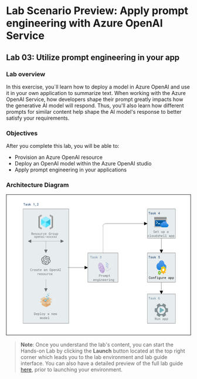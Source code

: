 # Lab Scenario Preview: Apply prompt engineering with Azure OpenAI Service

## Lab 03: Utilize prompt engineering in your app

### Lab overview

In this exercise, you`ll learn how to deploy a model in Azure OpenAI and use it in your own application to summarize text.
When working with the Azure OpenAI Service, how developers shape their prompt greatly impacts how the generative AI model will respond.
Thus, you'll also learn how different prompts for similar content help shape the AI model's response to better satisfy your requirements.

### Objectives

After you complete this lab, you will be able to:

-   Provision an Azure OpenAI resource
-   Deploy an OpenAI model within the Azure OpenAI studio
-   Apply prompt engineering in your applications

### Architecture Diagram

  ![](media/lab-03-ad.PNG "Architecture Diagram")

>**Note**: Once you understand the lab's content, you can start the Hands-on Lab by clicking the **Launch** button located at the top right corner which leads you to the lab environment and lab guide interface. You can also have a detailed preview of the full lab guide [here](https://experience.cloudlabs.ai/#/labguidepreview/5d6179f4-1d3a-4402-969e-f97000faad2b), prior to launching your environment.
